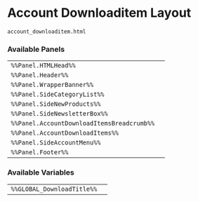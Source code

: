 # Account Downloaditem Layout

`account_downloaditem.html`

### Available Panels
|||
|---|---|
| `%%Panel.HTMLHead%%` |
| `%%Panel.Header%%` |
| `%%Panel.WrapperBanner%%` |
| `%%Panel.SideCategoryList%%` |
| `%%Panel.SideNewProducts%%` |
| `%%Panel.SideNewsletterBox%%` |
| `%%Panel.AccountDownloadItemsBreadcrumb%%` |
| `%%Panel.AccountDownloadItems%%` |
| `%%Panel.SideAccountMenu%%` |
| `%%Panel.Footer%%` |

### Available Variables
|||
|---|---|
| `%%GLOBAL_DownloadTitle%%` |
